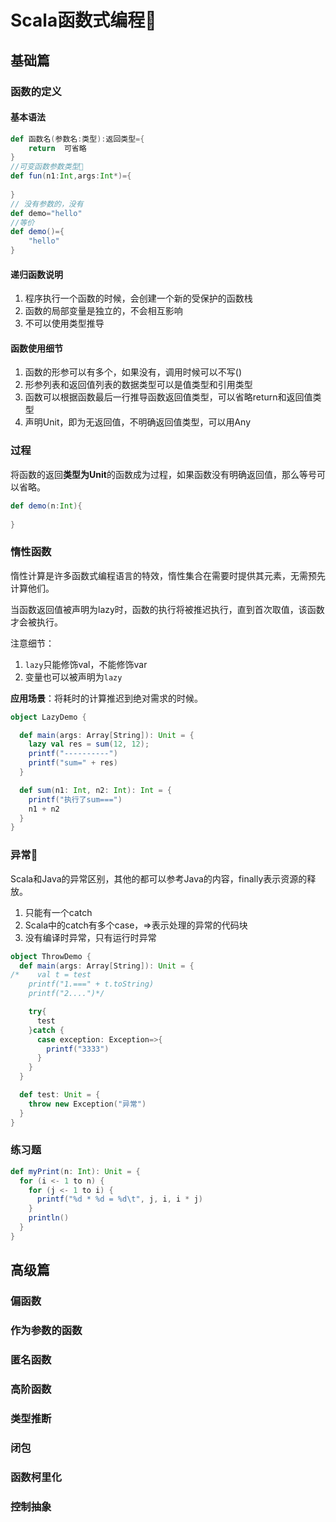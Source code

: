 # Scala函数式编程📍

## 基础篇

### 函数的定义

#### 基本语法

```scala
def 函数名(参数名:类型):返回类型={
    return  可省略
}
//可变函数参数类型📍
def fun(n1:Int,args:Int*)={
    
}
// 没有参数的，没有
def demo="hello"
//等价
def demo()={
    "hello"
}
```

#### 递归函数说明

1. 程序执行一个函数的时候，会创建一个新的受保护的函数栈
2. 函数的局部变量是独立的，不会相互影响
3. 不可以使用类型推导

#### 函数使用细节

1. 函数的形参可以有多个，如果没有，调用时候可以不写()
2. 形参列表和返回值列表的数据类型可以是值类型和引用类型
3. 函数可以根据函数最后一行推导函数返回值类型，可以省略return和返回值类型
4. 声明Unit，即为无返回值，不明确返回值类型，可以用Any

### 过程

将函数的返回**类型为Unit**的函数成为过程，如果函数没有明确返回值，那么等号可以省略。

```scala
def demo(n:Int){
    
}
```

### 惰性函数

惰性计算是许多函数式编程语言的特效，惰性集合在需要时提供其元素，无需预先计算他们。

当函数返回值被声明为lazy时，函数的执行将被推迟执行，直到首次取值，该函数才会被执行。

注意细节：

1. `lazy`只能修饰val，不能修饰var
2. 变量也可以被声明为`lazy`

**应用场景**：将耗时的计算推迟到绝对需求的时候。

```scala
object LazyDemo {

  def main(args: Array[String]): Unit = {
    lazy val res = sum(12, 12);
    printf("----------")
    printf("sum=" + res)
  }

  def sum(n1: Int, n2: Int): Int = {
    printf("执行了sum===")
    n1 + n2
  }
}
```

### 异常📍

Scala和Java的异常区别，其他的都可以参考Java的内容，finally表示资源的释放。

1. 只能有一个catch
2. Scala中的catch有多个case，=>表示处理的异常的代码块
3. 没有编译时异常，只有运行时异常

```scala
object ThrowDemo {
  def main(args: Array[String]): Unit = {
/*    val t = test
    printf("1.===" + t.toString)
    printf("2....")*/

    try{
      test
    }catch {
      case exception: Exception=>{
        printf("3333")
      }
    }
  }

  def test: Unit = {
    throw new Exception("异常")
  }
}
```

### 练习题

```scala
def myPrint(n: Int): Unit = {
  for (i <- 1 to n) {
    for (j <- 1 to i) {
      printf("%d * %d = %d\t", j, i, i * j)
    }
    println()
  }
}
```
## 高级篇

### 偏函数

### 作为参数的函数

### 匿名函数

### 高阶函数

### 类型推断

### 闭包

### 函数柯里化

### 控制抽象

